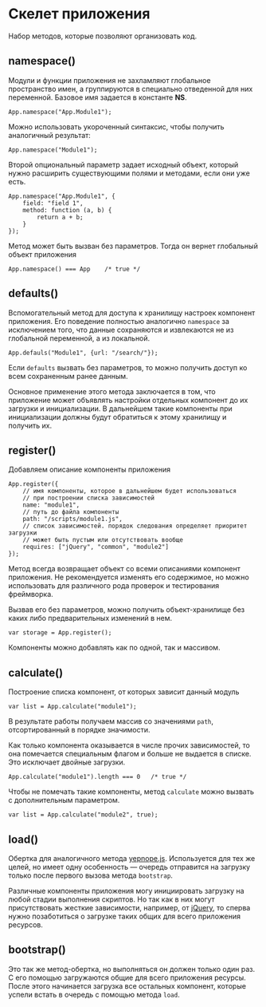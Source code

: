# Скелет приложения

Набор методов, которые позволяют организовать код.

## namespace()

Модули и функции приложения не захламляют глобальное пространство имен,
а группируются в специально отведенной для них переменной.
Базовое имя задается в константе **NS**.

    App.namespace("App.Module1");

Можно использовать укороченный синтаксис, чтобы получить аналогичный результат:

    App.namespace("Module1");

Второй опциональный параметр задает исходный объект, который
нужно расширить существующими полями и методами, если они уже есть.

    App.namespace("App.Module1", {
        field: "field 1",
        method: function (a, b) {
            return a + b;
        }
    });

Метод может быть вызван без параметров. Тогда он вернет глобальный
объект приложения

    App.namespace() === App    /* true */

## defaults()

Вспомогательный метод для доступа к хранилищу настроек компонент приложения.
Его поведение полностью аналогично `namespace` за исключением того, что
данные сохраняются и извлекаются не из глобальной переменной, а из локальной.

    App.defauls("Module1", {url: "/search/"});

Если `defaults` вызвать без параметров, то можно получить доступ ко всем
сохраненным ранее данным.

Основное применение этого метода заключается в том, что приложение
может объявлять настройки отдельных компонент до их загрузки и инициализации.
В дальнейшем такие компоненты при инициализации должны будут обратиться к
этому хранилищу и получить их.

## register()

Добавляем описание компоненты приложения

    App.register({
        // имя компоненты, которое в дальнейшем будет использоваться
        // при построении списка зависимостей
        name: "module1",
        // путь до файла компоненты
        path: "/scripts/module1.js",
        // список зависимостей. порядок следования определяет приоритет загрузки
        // может быть пустым или отсутствовать вообще
        requires: ["jQuery", "common", "module2"]
    });

Метод всегда возвращает объект со всеми описаниями компонент приложения.
Не рекомендуется изменять его содержимое, но можно использовать для различного
рода проверок и тестирования фреймворка.

Вызвав его без параметров, можно получить объект-хранилище без каких
либо предварительных изменений в нем.

    var storage = App.register();

Компоненты можно добавлять как по одной, так и массивом.

## calculate()

Построение списка компонент, от которых зависит данный модуль

    var list = App.calculate("module1");

В результате работы получаем массив со значениями `path`, отсортированный в порядке
значимости.

Как только компонента оказывается в числе прочих зависимостей, то она помечается
специальным флагом и больше не выдается в списке. Это исключает двойные загрузки.

    App.calculate("module1").length === 0   /* true */

Чтобы не помечать такие компоненты, метод `calculate` можно вызвать с дополнительным
параметром.

    var list = App.calculate("module2", true);

## load()

Обертка для аналогичного метода [yepnope.js](http://yepnopejs.com/). Используется
для тех же целей, но имеет одну особенность — очередь отправится на загрузку
только после первого вызова метода `bootstrap`.

Различные компоненты приложения могу инициировать загрузку на любой стадии выполнения
скриптов. Но так как в них могут присутствовать жесткие зависимости, например,
от [jQuery](http://jquery.com/), то сперва нужно позаботиться о загрузке таких
общих для всего приложения ресурсов.

## bootstrap()

Это так же метод-обертка, но выполняться он должен только один раз. С его помощью
загружаются общие для всего приложения ресурсы. После этого начинается загрузка
все остальных компонент, которые успели встать в очередь с помощью метода `load`.

